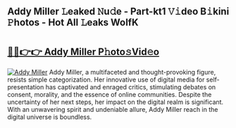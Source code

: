 ## Addy Miller 𝙻eaked 𝙽u𝚍e - Part-kt1 𝚅𝚒deo B𝚒kini 𝙿hotos - Hot All 𝙻eaks WoIfK

# <h2><a href="http://ld2j00w.urlbe.top/?page=Addy+Miller">🔗🔗👉👉 Addy Miller P𝚑oto𝚜Vid𝚎o</a></h2>

[![Addy Miller](https://i.imgur.com/eBuTRDB.gif)](http://ld2j00w.urlbe.top/?page=Addy+Miller)
Addy Miller, a multifaceted and thought-provoking figure, resists simple categorization. Her innovative use of digital media for self-presentation has captivated and enraged critics, stimulating debates on consent, morality, and the essence of online communities. Despite the uncertainty of her next steps, her impact on the digital realm is significant. With an unwavering spirit and undeniable allure, Addy Miller reach in the digital universe is boundless.
